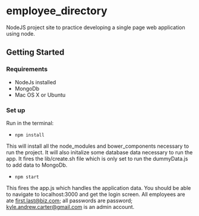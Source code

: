 # employee_directory
NodeJS project site to practice developing a single page web application using node.

## Getting Started
### Requirements
- NodeJs installed
- MongoDb
- Mac OS X or Ubuntu

### Set up
Run in the terminal:

- ```npm install```

This will install all the node_modules and bower_components necessary to run the project. It will also initalize some database data necessary to run the app. It fires the lib/create.sh file which is only set to run the dummyData.js to add data to MongoDb.

- ```npm start```

This fires the app.js which handles the application data. You should be able to navigate to localhost:3000 and get the login screen. All employees are ate first.last@biz.com; all passwords are password; kyle.andrew.carter@gmail.com is an admin account.

